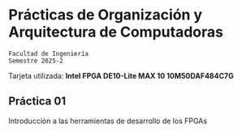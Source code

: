 # Prácticas de Organización y Arquitectura de Computadoras

```
Facultad de Ingeniería
Semestre 2025-2
```

Tarjeta utilizada: **Intel FPGA DE10-Lite MAX 10 10M50DAF484C7G**

## Práctica 01
Introducción a las herramientas de desarrollo de los FPGAs

